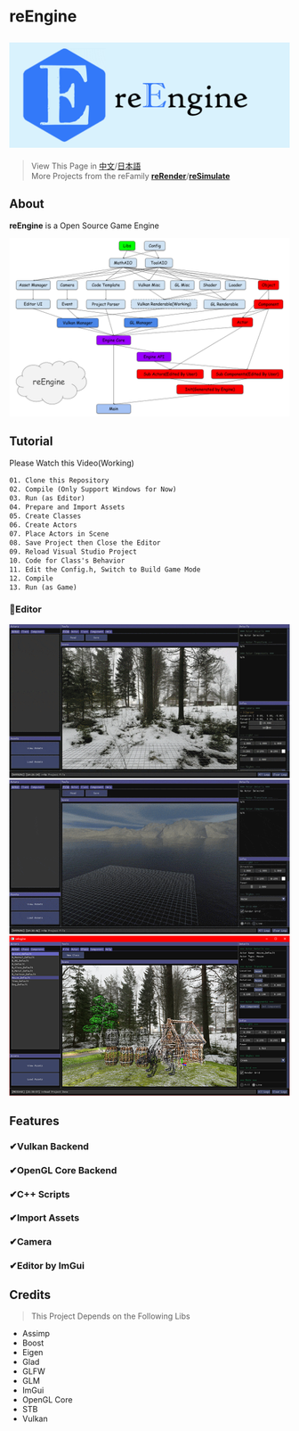 # reEngine
![reEngine](readMe/reEngine.png)
---
> View This Page in [中文](readMe/readMe_CN.md)/[日本語](readMe/readMe_JP.md)  
> More Projects from the reFamily [**reRender**](https://github.com/GZhonghui/reRender)/[**reSimulate**](https://github.com/GZhonghui/reSimulate)

## About
**reEngine** is a Open Source Game Engine

![Layout](readMe/Layout.png)

## Tutorial
Please Watch this Video(Working)
```
01. Clone this Repository
02. Compile (Only Support Windows for Now)
03. Run (as Editor)
04. Prepare and Import Assets
05. Create Classes
06. Create Actors
07. Place Actors in Scene
08. Save Project then Close the Editor
09. Reload Visual Studio Project
10. Code for Class's Behavior
11. Edit the Config.h, Switch to Build Game Mode
12. Compile
13. Run (as Game)
```

### 🚩Editor
![Editor](readMe/Editor_01.gif)
![Editor](readMe/Editor_02.gif)
![Editor](readMe/Editor_03.png)

## Features
### ✔Vulkan Backend
### ✔OpenGL Core Backend
### ✔C++ Scripts
### ✔Import Assets
### ✔Camera
### ✔Editor by ImGui

## Credits
> This Project Depends on the Following Libs
* Assimp
* Boost
* Eigen
* Glad
* GLFW
* GLM
* ImGui
* OpenGL Core
* STB
* Vulkan
